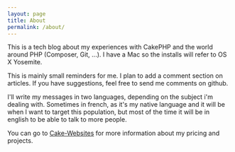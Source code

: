 ```yaml
---
layout: page
title: About
permalink: /about/
---
```


This is a tech blog about my experiences with CakePHP and the world around PHP (Composer, Git, ...). I have a Mac so the installs will refer to OS X Yosemite.

This is mainly small reminders for me. I plan to add a comment section on articles. If you have suggestions, feel free to send me comments on github.

I'll write my messages in two languages, depending on the subject i'm dealing with. Sometimes in french, as it's my native language and it will be when I want to target this population, but most of the time it will be in english to be able to talk to more people.

You can go to [Cake-Websites](http://www.cake-websites.com) for more information about my pricing and projects.
